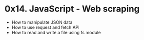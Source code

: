 # 0x14. JavaScript - Web scraping
* How to manipulate JSON data
* How to use request and fetch API
* How to read and write a file using fs module
